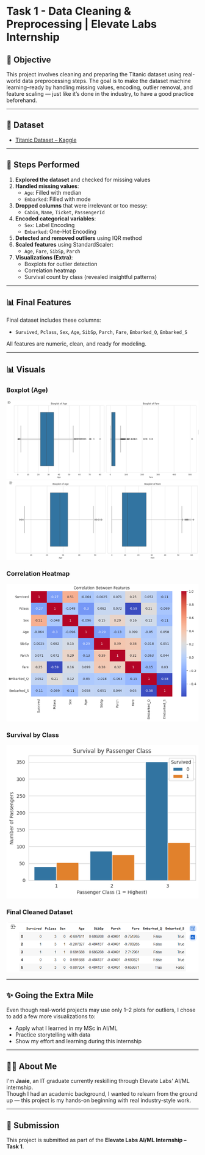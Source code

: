 # Task 1 - Data Cleaning & Preprocessing | Elevate Labs Internship

## 📌 Objective
This project involves cleaning and preparing the Titanic dataset using real-world data preprocessing steps. The goal is to make the dataset machine learning–ready by handling missing values, encoding, outlier removal, and feature scaling — just like it’s done in the industry, to have a good practice beforehand.

---

## 📁 Dataset
- [Titanic Dataset – Kaggle](https://www.kaggle.com/datasets/yasserh/titanic-dataset)

---

## 🔧 Steps Performed

1. **Explored the dataset** and checked for missing values
2. **Handled missing values**:
   - `Age`: Filled with median
   - `Embarked`: Filled with mode
3. **Dropped columns** that were irrelevant or too messy:
   - `Cabin`, `Name`, `Ticket`, `PassengerId`
4. **Encoded categorical variables**:
   - `Sex`: Label Encoding
   - `Embarked`: One-Hot Encoding
5. **Detected and removed outliers** using IQR method
6. **Scaled features** using StandardScaler:
   - `Age`, `Fare`, `SibSp`, `Parch`
7. **Visualizations (Extra)**:
   - Boxplots for outlier detection
   - Correlation heatmap
   - Survival count by class (revealed insightful patterns)

---

## 📊 Final Features
Final dataset includes these columns:
- `Survived`, `Pclass`, `Sex`, `Age`, `SibSp`, `Parch`, `Fare`, `Embarked_Q`, `Embarked_S`

All features are numeric, clean, and ready for modeling.

---

## 📊 Visuals

### Boxplot (Age)
![Boxplot Age & Fare Before](images/Boxplot_of_Age_and_Fare_Before.png)
![Boxplot Age & Fare After](images/Boxplot_of_Age_and_Fare_After.png)

### Correlation Heatmap
![Heatmap](images/correlation_heatmap.png)

### Survival by Class
![Survival by Class](images/survival_by_class_chart.png)

### Final Cleaned Dataset
![Dataset Preview](images/final_dataset_preview.png)

---

## ✨ Going the Extra Mile
Even though real-world projects may use only 1–2 plots for outliers, I chose to add a few more visualizations to:
- Apply what I learned in my MSc in AI/ML
- Practice storytelling with data
- Show my effort and learning during this internship

---

## 🙋‍♀️ About Me
I'm **Jaaie**, an IT graduate currently reskilling through Elevate Labs' AI/ML internship.  
Though I had an academic background, I wanted to relearn from the ground up — this project is my hands-on beginning with real industry-style work.

---

## 🔗 Submission
This project is submitted as part of the **Elevate Labs AI/ML Internship – Task 1**.

